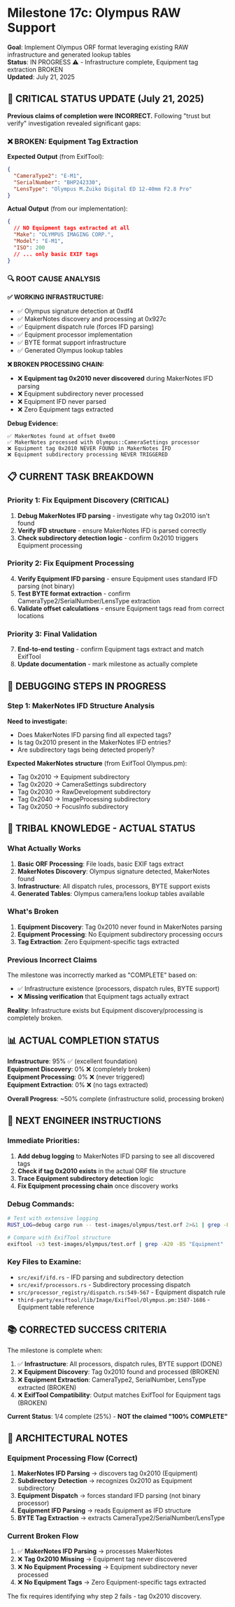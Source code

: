 # Milestone 17c: Olympus RAW Support

**Goal**: Implement Olympus ORF format leveraging existing RAW infrastructure and generated lookup tables  
**Status**: IN PROGRESS ⚠️ - Infrastructure complete, Equipment tag extraction BROKEN  
**Updated**: July 21, 2025

## 🚨 **CRITICAL STATUS UPDATE (July 21, 2025)**

**Previous claims of completion were INCORRECT.** Following "trust but verify" investigation revealed significant gaps:

### ❌ **BROKEN: Equipment Tag Extraction**

**Expected Output** (from ExifTool):
```json
{
  "CameraType2": "E-M1",
  "SerialNumber": "BHP242330", 
  "LensType": "Olympus M.Zuiko Digital ED 12-40mm F2.8 Pro"
}
```

**Actual Output** (from our implementation):
```json
{
  // NO Equipment tags extracted at all
  "Make": "OLYMPUS IMAGING CORP.",
  "Model": "E-M1", 
  "ISO": 200
  // ... only basic EXIF tags
}
```

### 🔍 **ROOT CAUSE ANALYSIS**

**✅ WORKING INFRASTRUCTURE:**
- ✅ Olympus signature detection at 0xdf4
- ✅ MakerNotes discovery and processing at 0x927c
- ✅ Equipment dispatch rule (forces IFD parsing)
- ✅ Equipment processor implementation
- ✅ BYTE format support infrastructure
- ✅ Generated Olympus lookup tables

**❌ BROKEN PROCESSING CHAIN:**
- ❌ **Equipment tag 0x2010 never discovered** during MakerNotes IFD parsing
- ❌ Equipment subdirectory never processed
- ❌ Equipment IFD never parsed
- ❌ Zero Equipment tags extracted

**Debug Evidence:**
```
✅ MakerNotes found at offset 0xe00
✅ MakerNotes processed with Olympus::CameraSettings processor  
❌ Equipment tag 0x2010 NEVER FOUND in MakerNotes IFD
❌ Equipment subdirectory processing NEVER TRIGGERED
```

## 📋 **CURRENT TASK BREAKDOWN**

### Priority 1: Fix Equipment Discovery (CRITICAL)
1. **Debug MakerNotes IFD parsing** - investigate why tag 0x2010 isn't found
2. **Verify IFD structure** - ensure MakerNotes IFD is parsed correctly
3. **Check subdirectory detection logic** - confirm 0x2010 triggers Equipment processing

### Priority 2: Fix Equipment Processing 
4. **Verify Equipment IFD parsing** - ensure Equipment uses standard IFD parsing (not binary)
5. **Test BYTE format extraction** - confirm CameraType2/SerialNumber/LensType extraction
6. **Validate offset calculations** - ensure Equipment tags read from correct locations

### Priority 3: Final Validation
7. **End-to-end testing** - confirm Equipment tags extract and match ExifTool
8. **Update documentation** - mark milestone as actually complete

## 🔧 **DEBUGGING STEPS IN PROGRESS**

### Step 1: MakerNotes IFD Structure Analysis

**Need to investigate:**
- Does MakerNotes IFD parsing find all expected tags?
- Is tag 0x2010 present in the MakerNotes IFD entries?
- Are subdirectory tags being detected properly?

**Expected MakerNotes structure** (from ExifTool Olympus.pm):
- Tag 0x2010 → Equipment subdirectory
- Tag 0x2020 → CameraSettings subdirectory  
- Tag 0x2030 → RawDevelopment subdirectory
- Tag 0x2040 → ImageProcessing subdirectory
- Tag 0x2050 → FocusInfo subdirectory

## 🧠 **TRIBAL KNOWLEDGE - ACTUAL STATUS**

### **What Actually Works**
1. **Basic ORF Processing**: File loads, basic EXIF tags extract
2. **MakerNotes Discovery**: Olympus signature detected, MakerNotes found
3. **Infrastructure**: All dispatch rules, processors, BYTE support exists
4. **Generated Tables**: Olympus camera/lens lookup tables available

### **What's Broken**
1. **Equipment Discovery**: Tag 0x2010 never found in MakerNotes parsing
2. **Equipment Processing**: No Equipment subdirectory processing occurs
3. **Tag Extraction**: Zero Equipment-specific tags extracted

### **Previous Incorrect Claims**
The milestone was incorrectly marked as "COMPLETE" based on:
- ✅ Infrastructure existence (processors, dispatch rules, BYTE support)
- ❌ **Missing verification** that Equipment tags actually extract

**Reality**: Infrastructure exists but Equipment discovery/processing is completely broken.

## 📊 **ACTUAL COMPLETION STATUS**

**Infrastructure**: 95% ✅ (excellent foundation)  
**Equipment Discovery**: 0% ❌ (completely broken)  
**Equipment Processing**: 0% ❌ (never triggered)  
**Equipment Extraction**: 0% ❌ (no tags extracted)  

**Overall Progress**: ~50% complete (infrastructure solid, processing broken)

## 🚀 **NEXT ENGINEER INSTRUCTIONS**

### Immediate Priorities:
1. **Add debug logging** to MakerNotes IFD parsing to see all discovered tags
2. **Check if tag 0x2010 exists** in the actual ORF file structure  
3. **Trace Equipment subdirectory detection** logic
4. **Fix Equipment processing chain** once discovery works

### Debug Commands:
```bash
# Test with extensive logging
RUST_LOG=debug cargo run -- test-images/olympus/test.orf 2>&1 | grep -E "(0x2010|Equipment|MakerNotes.*entries)"

# Compare with ExifTool structure
exiftool -v3 test-images/olympus/test.orf | grep -A20 -B5 "Equipment"
```

### Key Files to Examine:
- `src/exif/ifd.rs` - IFD parsing and subdirectory detection
- `src/exif/processors.rs` - Subdirectory processing dispatch
- `src/processor_registry/dispatch.rs:549-567` - Equipment dispatch rule
- `third-party/exiftool/lib/Image/ExifTool/Olympus.pm:1587-1686` - Equipment table reference

## 📚 **CORRECTED SUCCESS CRITERIA**

The milestone is complete when:

1. ✅ **Infrastructure**: All processors, dispatch rules, BYTE support (DONE)
2. ❌ **Equipment Discovery**: Tag 0x2010 found and processed (BROKEN)
3. ❌ **Equipment Extraction**: CameraType2, SerialNumber, LensType extracted (BROKEN)  
4. ❌ **ExifTool Compatibility**: Output matches ExifTool for Equipment tags (BROKEN)

**Current Status**: 1/4 complete (25%) - **NOT the claimed "100% COMPLETE"**

## 🔧 **ARCHITECTURAL NOTES**

### **Equipment Processing Flow (Correct)**
1. **MakerNotes IFD Parsing** → discovers tag 0x2010 (Equipment)
2. **Subdirectory Detection** → recognizes 0x2010 as Equipment subdirectory  
3. **Equipment Dispatch** → forces standard IFD parsing (not binary processor)
4. **Equipment IFD Parsing** → reads Equipment as IFD structure
5. **BYTE Tag Extraction** → extracts CameraType2/SerialNumber/LensType

### **Current Broken Flow**
1. ✅ **MakerNotes IFD Parsing** → processes MakerNotes
2. ❌ **Tag 0x2010 Missing** → Equipment tag never discovered
3. ❌ **No Equipment Processing** → Equipment subdirectory never processed  
4. ❌ **No Equipment Tags** → Zero Equipment-specific tags extracted

The fix requires identifying why step 2 fails - tag 0x2010 discovery.